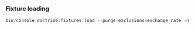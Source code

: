 ### Fixture loading

```php
bin/console doctrine:fixtures:load --purge-exclusions=exchange_rate -n
```